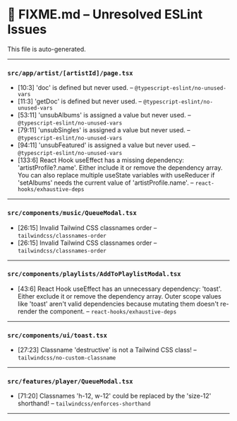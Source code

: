 # 🚧 FIXME.md – Unresolved ESLint Issues

This file is auto-generated.

---
### `src/app/artist/[artistId]/page.tsx`
- [10:3] 'doc' is defined but never used. – `@typescript-eslint/no-unused-vars`
- [11:3] 'getDoc' is defined but never used. – `@typescript-eslint/no-unused-vars`
- [53:11] 'unsubAlbums' is assigned a value but never used. – `@typescript-eslint/no-unused-vars`
- [79:11] 'unsubSingles' is assigned a value but never used. – `@typescript-eslint/no-unused-vars`
- [94:11] 'unsubFeatured' is assigned a value but never used. – `@typescript-eslint/no-unused-vars`
- [133:6] React Hook useEffect has a missing dependency: 'artistProfile?.name'. Either include it or remove the dependency array. You can also replace multiple useState variables with useReducer if 'setAlbums' needs the current value of 'artistProfile.name'. – `react-hooks/exhaustive-deps`

---
### `src/components/music/QueueModal.tsx`
- [26:15] Invalid Tailwind CSS classnames order – `tailwindcss/classnames-order`
- [26:15] Invalid Tailwind CSS classnames order – `tailwindcss/classnames-order`

---
### `src/components/playlists/AddToPlaylistModal.tsx`
- [43:6] React Hook useEffect has an unnecessary dependency: 'toast'. Either exclude it or remove the dependency array. Outer scope values like 'toast' aren't valid dependencies because mutating them doesn't re-render the component. – `react-hooks/exhaustive-deps`

---
### `src/components/ui/toast.tsx`
- [27:23] Classname 'destructive' is not a Tailwind CSS class! – `tailwindcss/no-custom-classname`

---
### `src/features/player/QueueModal.tsx`
- [71:20] Classnames 'h-12, w-12' could be replaced by the 'size-12' shorthand! – `tailwindcss/enforces-shorthand`

---
